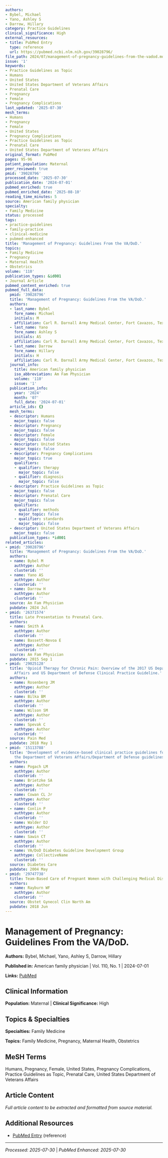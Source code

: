 ```yaml
---
authors:
- Bybel, Michael
- Yano, Ashley S
- Darrow, Hillary
category: Practice Guidelines
clinical_significance: High
external_resources:
- title: PubMed Entry
  type: reference
  url: https://pubmed.ncbi.nlm.nih.gov/39028796/
file_path: 2024/07/management-of-pregnancy-guidelines-from-the-vadod.md
issue: '1'
keywords:
- Practice Guidelines as Topic
- Humans
- United States
- United States Department of Veterans Affairs
- Prenatal Care
- Pregnancy
- Female
- Pregnancy Complications
last_updated: '2025-07-30'
mesh_terms:
- Humans
- Pregnancy
- Female
- United States
- Pregnancy Complications
- Practice Guidelines as Topic
- Prenatal Care
- United States Department of Veterans Affairs
original_format: PubMed
pages: 95-96
patient_population: Maternal
peer_reviewed: true
pmid: '39028796'
processed_date: '2025-07-30'
publication_date: '2024-07-01'
pubmed_enriched: true
pubmed_enriched_date: '2025-08-10'
reading_time_minutes: 5
source: American family physician
specialty:
- Family Medicine
status: processed
tags:
- practice-guidelines
- family-practice
- clinical-medicine
- pubmed-enhanced
title: 'Management of Pregnancy: Guidelines From the VA/DoD.'
topics:
- Family Medicine
- Pregnancy
- Maternal Health
- Obstetrics
volume: '110'
publication_types: &id001
- Journal Article
pubmed_content_enriched: true
pubmed_full_data:
  pmid: '39028796'
  title: 'Management of Pregnancy: Guidelines From the VA/DoD.'
  authors:
  - last_name: Bybel
    fore_name: Michael
    initials: M
    affiliation: Carl R. Darnall Army Medical Center, Fort Cavazos, Tex.
  - last_name: Yano
    fore_name: Ashley S
    initials: AS
    affiliation: Carl R. Darnall Army Medical Center, Fort Cavazos, Tex.
  - last_name: Darrow
    fore_name: Hillary
    initials: H
    affiliation: Carl R. Darnall Army Medical Center, Fort Cavazos, Tex.
  journal_info:
    title: American family physician
    iso_abbreviation: Am Fam Physician
    volume: '110'
    issue: '1'
  publication_info:
    year: '2024'
    month: '07'
    full_date: '2024-07-01'
  article_ids: {}
  mesh_terms:
  - descriptor: Humans
    major_topic: false
  - descriptor: Pregnancy
    major_topic: false
  - descriptor: Female
    major_topic: false
  - descriptor: United States
    major_topic: false
  - descriptor: Pregnancy Complications
    major_topic: true
    qualifiers:
    - qualifier: therapy
      major_topic: false
    - qualifier: diagnosis
      major_topic: false
  - descriptor: Practice Guidelines as Topic
    major_topic: false
  - descriptor: Prenatal Care
    major_topic: false
    qualifiers:
    - qualifier: methods
      major_topic: false
    - qualifier: standards
      major_topic: false
  - descriptor: United States Department of Veterans Affairs
    major_topic: false
  publication_types: *id001
related_articles:
- pmid: '39028796'
  title: 'Management of Pregnancy: Guidelines From the VA/DoD.'
  authors:
  - name: Bybel M
    authtype: Author
    clusterid: ''
  - name: Yano AS
    authtype: Author
    clusterid: ''
  - name: Darrow H
    authtype: Author
    clusterid: ''
  source: Am Fam Physician
  pubdate: 2024 Jul
- pmid: '26371574'
  title: Late Presentation to Prenatal Care.
  authors:
  - name: Smith A
    authtype: Author
    clusterid: ''
  - name: Bassett-Novoa E
    authtype: Author
    clusterid: ''
  source: Am Fam Physician
  pubdate: 2015 Sep 1
- pmid: '29025128'
  title: 'Opioid Therapy for Chronic Pain: Overview of the 2017 US Department of Veterans
    Affairs and US Department of Defense Clinical Practice Guideline.'
  authors:
  - name: Rosenberg JM
    authtype: Author
    clusterid: ''
  - name: Bilka BM
    authtype: Author
    clusterid: ''
  - name: Wilson SM
    authtype: Author
    clusterid: ''
  - name: Spevak C
    authtype: Author
    clusterid: ''
  source: Pain Med
  pubdate: 2018 May 1
- pmid: '15113788'
  title: 'Development of evidence-based clinical practice guidelines for diabetes:
    the Department of Veterans Affairs/Department of Defense guidelines initiative.'
  authors:
  - name: Pogach LM
    authtype: Author
    clusterid: ''
  - name: Brietzke SA
    authtype: Author
    clusterid: ''
  - name: Cowan CL Jr
    authtype: Author
    clusterid: ''
  - name: Conlin P
    authtype: Author
    clusterid: ''
  - name: Walder DJ
    authtype: Author
    clusterid: ''
  - name: Sawin CT
    authtype: Author
    clusterid: ''
  - name: VA/DoD Diabetes Guideline Development Group
    authtype: CollectiveName
    clusterid: ''
  source: Diabetes Care
  pubdate: 2004 May
- pmid: '29747738'
  title: Team-Based Care of Pregnant Women with Challenging Medical Disorders.
  authors:
  - name: Rayburn WF
    authtype: Author
    clusterid: ''
  source: Obstet Gynecol Clin North Am
  pubdate: 2018 Jun
---
```


# Management of Pregnancy: Guidelines From the VA/DoD.

**Authors:** Bybel, Michael, Yano, Ashley S, Darrow, Hillary

**Published in:** American family physician | Vol. 110, No. 1 | 2024-07-01

**Links:** [PubMed](https://pubmed.ncbi.nlm.nih.gov/39028796/)

## Clinical Information

**Population:** Maternal | **Clinical Significance:** High

## Topics & Specialties

**Specialties:** Family Medicine

**Topics:** Family Medicine, Pregnancy, Maternal Health, Obstetrics

## MeSH Terms

Humans, Pregnancy, Female, United States, Pregnancy Complications, Practice Guidelines as Topic, Prenatal Care, United States Department of Veterans Affairs

## Article Content

*Full article content to be extracted and formatted from source material.*

## Additional Resources

- [PubMed Entry](https://pubmed.ncbi.nlm.nih.gov/39028796/) (reference)

---

*Processed: 2025-07-30* | *PubMed Enhanced: 2025-07-30*
